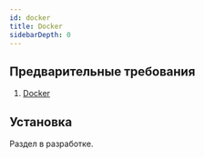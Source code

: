```yaml
---
id: docker
title: Docker
sidebarDepth: 0
---
```


## Предварительные требования

1. [Docker](https://www.docker.com/)

## Установка

Раздел в разработке.
